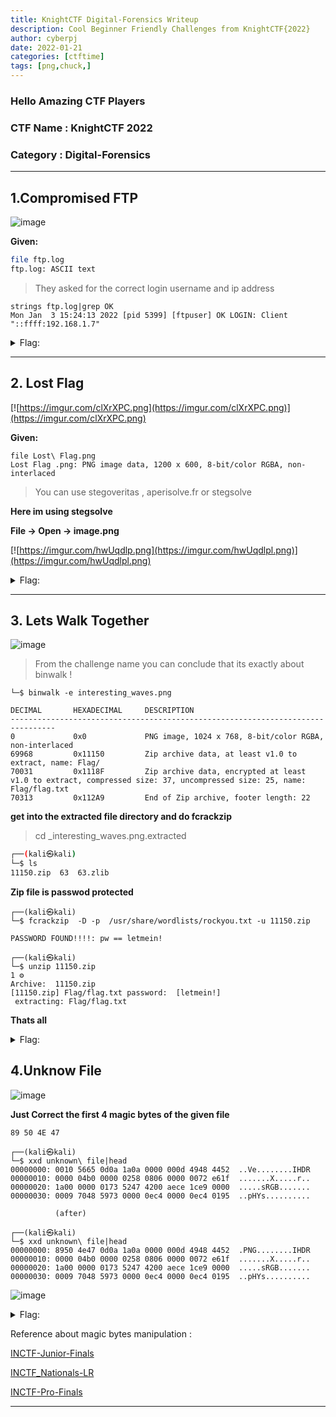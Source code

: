 ```yaml
---
title: KnightCTF Digital-Forensics Writeup
description: Cool Beginner Friendly Challenges from KnightCTF{2022}
author: cyberpj
date: 2022-01-21
categories: [ctftime]
tags: [png,chuck,]
---
```

### Hello  Amazing CTF Players

### CTF Name : KnightCTF 2022

### Category : Digital-Forensics
---

## 1.Compromised FTP 
![image](https://user-images.githubusercontent.com/72292872/150627891-f338a76a-5c43-4523-b230-e538a6bda6b5.png)


**Given:**

```bash
file ftp.log 
ftp.log: ASCII text
```
> They asked for the correct login username and ip address

```
strings ftp.log|grep OK
Mon Jan  3 15:24:13 2022 [pid 5399] [ftpuser] OK LOGIN: Client "::ffff:192.168.1.7"
```

<details><summary>Flag: </summary>
<pre><code class="language-bash">KCTF{ftpuser_192.168.1.7}</code></pre>

</details>

---


## 2. Lost Flag

[![https://imgur.com/clXrXPC.png](https://imgur.com/clXrXPC.png)](https://imgur.com/clXrXPC.png)

**Given:**

```
file Lost\ Flag.png 
Lost Flag .png: PNG image data, 1200 x 600, 8-bit/color RGBA, non-interlaced
```
>You can use stegoveritas , aperisolve.fr or stegsolve

**Here im using stegsolve**

**File ->  Open -> image.png**

[![https://imgur.com/hwUqdlp.png](https://imgur.com/hwUqdlpl.png)](https://imgur.com/hwUqdlpl.png)
<details><summary>Flag: </summary>
<pre><code class="language-bash">KCTF{Y0U_F0uNd_M3}</code></pre>
</details>


----

## 3. Lets Walk Together
![image](https://user-images.githubusercontent.com/72292872/150627915-5a9ad620-d149-4b84-88b6-9493d88a8f14.png)

> From the challenge name you can conclude that its exactly about binwalk !

```
└─$ binwalk -e interesting_waves.png                                                                   

DECIMAL       HEXADECIMAL     DESCRIPTION
--------------------------------------------------------------------------------
0             0x0             PNG image, 1024 x 768, 8-bit/color RGBA, non-interlaced
69968         0x11150         Zip archive data, at least v1.0 to extract, name: Flag/
70031         0x1118F         Zip archive data, encrypted at least v1.0 to extract, compressed size: 37, uncompressed size: 25, name: Flag/flag.txt
70313         0x112A9         End of Zip archive, footer length: 22
```

**get into the extracted file directory and do fcrackzip**
                                                                                                                
> cd _interesting_waves.png.extracted                                                                   
  
```bash
┌──(kali㉿kali)
└─$ ls                                                                                                      
11150.zip  63  63.zlib  
```  

**Zip file is passwod protected**

```
┌──(kali㉿kali)
└─$ fcrackzip  -D -p  /usr/share/wordlists/rockyou.txt -u 11150.zip                                    

PASSWORD FOUND!!!!: pw == letmein!
                                                                                                                
┌──(kali㉿kali)
└─$ unzip 11150.zip                                                                                         1 ⚙
Archive:  11150.zip
[11150.zip] Flag/flag.txt password:  [letmein!]
 extracting: Flag/flag.txt                                                                                                                       
```

**Thats all**

<details>
<summary>Flag: </summary>
 <pre><code class="language-bash">KCTF{BiNw4lk_is_h3lpfUl}</code></pre>

</details>


## 4.Unknow File
![image](https://user-images.githubusercontent.com/72292872/150627938-8280c1ba-e8fd-4e16-8641-abc6ab6fc36f.png)


**Just Correct the first 4 magic bytes of the given file**

`89 50 4E 47`

```
┌──(kali㉿kali)
└─$ xxd unknown\ file|head                                                                             
00000000: 0010 5665 0d0a 1a0a 0000 000d 4948 4452  ..Ve........IHDR
00000010: 0000 04b0 0000 0258 0806 0000 0072 e61f  .......X.....r..
00000020: 1a00 0000 0173 5247 4200 aece 1ce9 0000  .....sRGB.......
00000030: 0009 7048 5973 0000 0ec4 0000 0ec4 0195  ..pHYs..........

          (after)
                                                                                                                
┌──(kali㉿kali)
└─$ xxd unknown\ file|head
00000000: 8950 4e47 0d0a 1a0a 0000 000d 4948 4452  .PNG........IHDR
00000010: 0000 04b0 0000 0258 0806 0000 0072 e61f  .......X.....r..
00000020: 1a00 0000 0173 5247 4200 aece 1ce9 0000  .....sRGB.......
00000030: 0009 7048 5973 0000 0ec4 0000 0ec4 0195  ..pHYs..........
```
![image](https://user-images.githubusercontent.com/72292872/150628131-3e1a9906-cbc1-4ae9-99bf-c346e87918d1.png)

<details><summary>Flag: </summary>
<pre><code class="language-bash">KCTF{Imag3_H3ad3r_M4nipul4t10n}</code></pre>

</details>


 Reference about magic bytes manipulation :
 
 [INCTF-Junior-Finals](https://0xcyberpj.me/my-blog/ctf/INCTF_Junior-Finals/#10-chunking-up)
 
 [INCTF_Nationals-LR](https://0xcyberpj.me/my-blog/ctf/INCTF-21-Forensics/#9chunkies)
 
 [INCTF-Pro-Finals](https://0xcyberpj.me/my-blog/ctf/INCTF_Pro-Finals/#3-chunklet-100pts)
 
 
 ---
